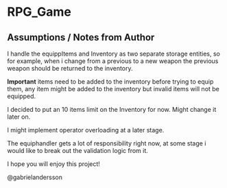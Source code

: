 # RPG_Game

## Assumptions / Notes from Author 

I handle the equippItems and Inventory as two separate storage entities, so for example,
when i change from a previous to a new weapon the previous weapon should be returned to the inventory. 

**Important** items need to be added to the inventory before trying to equip them, 
any item might be added to the inventory but invalid items will not be equipped.

I decided to put an 10 items limit on the Inventory for now. Might change it later on.

I might implement operator overloading at a later stage. 

The equiphandler gets a lot of responsibility right now, at some stage i would like to break out the 
validation logic from it. 

I hope you will enjoy this project! 

@gabrielandersson
